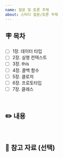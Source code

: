 ```yaml
---
name: 질문 및 토론 주제
about: 스터디 질문/토론 주제
---
```


## 🪧 목차
<!-- 관련 목차를 작성해주세요 --> 
- [ ] 1장. 데이터 타입
- [ ] 2장. 실행 컨텍스트
- [ ] 3장. this
- [ ] 4장. 콜백 함수
- [ ] 5장. 클로저
- [ ] 6장. 프로토타입
- [ ] 7장. 클래스

<br />

## ✏️ 내용
<!-- 질문 또는 토론하고 싶은 내용을 작성해주세요 -->

<br />

## 🔗 참고 자료 (선택)
<!-- 관련 링크나 자료가 있다면 공유해주세요 --> 
